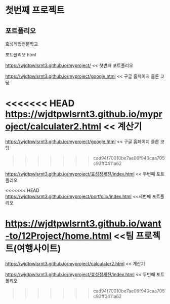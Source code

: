 # 첫번째 프로젝트

## 포트폴리오

효성직업전문학교

포트폴리오
html

https://wjdtpwlsrnt3.github.io/myproject/ << 첫번째 포트폴리오

https://wjdtpwlsrnt3.github.io/myproject/google.html << 구글 홈페이지 클론 코딩

<<<<<<< HEAD
https://wjdtpwlsrnt3.github.io/myproject/calculater2.html << 계산기
=======
https://wjdtpwlsrnt3.github.io/myproject/google.html << 구글 홈페이지 클론 코딩
>>>>>>> cad94f70010be7ae06f940caa705c93ff0411a62

https://wjdtpwlsrnt3.github.io/myproject/효성정세진/index.html << 두번째 포트폴리오

<<<<<<< HEAD
https://wjdtpwlsrnt3.github.io/myproject/portfolio/index.html <<세번째 포트폴리오

https://wjdtpwlsrnt3.github.io/want-to/12Project/home.html <<팀 프로젝트(여행사이트)
=======
https://wjdtpwlsrnt3.github.io/myproject/calculater2.html << 계산기


https://wjdtpwlsrnt3.github.io/myproject/효성정세진/index.html << 두번째 포트폴리오
>>>>>>> cad94f70010be7ae06f940caa705c93ff0411a62
